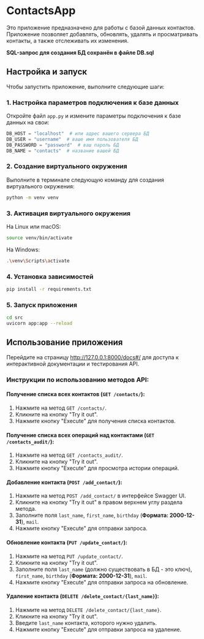# ContactsApp

Это приложение предназначено для работы с базой данных контактов. Приложение позволяет добавлять, обновлять, удалять и просматривать контакты, а также отслеживать их изменения.

**SQL-запрос для создания БД сохранён в файле DB.sql**


## Настройка и запуск

Чтобы запустить приложение, выполните следующие шаги:

### 1. Настройка параметров подключения к базе данных

Откройте файл `app.py` и измените параметры подключения к базе данных на свои:

```python
DB_HOST = "localhost"  # или адрес вашего сервера БД
DB_USER = "username"  # ваше имя пользователя БД
DB_PASSWORD = "password"  # ваш пароль БД
DB_NAME = "contacts"  # название вашей БД
```
### 2. Создание виртуального окружения

Выполните в терминале следующую команду для создания виртуального окружения:

```bash
python -m venv venv
```

### 3. Активация виртуального окружения

На Linux или macOS:
```bash
source venv/bin/activate
```

На Windows:
```bash
.\venv\Scripts\activate
```

### 4. Установка зависимостей

```bash
pip install -r requirements.txt
```

### 5. Запуск приложения

```bash
cd src
uvicorn app:app --reload
```

## Использование приложения

Перейдите на страницу http://127.0.0.1:8000/docs#/ для доступа к интерактивной документации и тестирования API.

### Инструкции по использованию методов API:

#### Получение списка всех контактов (`GET /contacts/`):
1. Нажмите на метод `GET /contacts/`.
2. Кликните на кнопку "Try it out".
3. Нажмите кнопку "Execute" для получения списка контактов.

#### Получение списка всех операций над контактами (`GET /contacts_audit/`):
1. Нажмите на метод `GET /contacts_audit/`.
2. Кликните на кнопку "Try it out".
3. Нажмите кнопку "Execute" для просмотра истории операций.

#### Добавление контакта (`POST /add_contact/`):
1. Нажмите на метод `POST /add_contact/` в интерфейсе Swagger UI.
2. Кликните на кнопку "Try it out" в правом верхнем углу раздела метода.
3. Заполните поля `last_name`, `first_name`, `birthday` (**Формата: 2000-12-31**), `mail`.
4. Нажмите кнопку "Execute" для отправки запроса.

#### Обновление контакта (`PUT /update_contact/`):
1. Нажмите на метод `PUT /update_contact/`.
2. Кликните на кнопку "Try it out".
3. Заполните поля `last_name` (должно существовать в БД - это ключ), `first_name`, `birthday` (**Формата: 2000-12-31**), `mail`.
4. Нажмите кнопку "Execute" для отправки запроса на обновление.

#### Удаление контакта (`DELETE /delete_contact/{last_name}`):
1. Нажмите на метод `DELETE /delete_contact/{last_name}`.
2. Кликните на кнопку "Try it out".
3. Введите `last_name` контакта, которого нужно удалить.
4. Нажмите кнопку "Execute" для отправки запроса на удаление.

